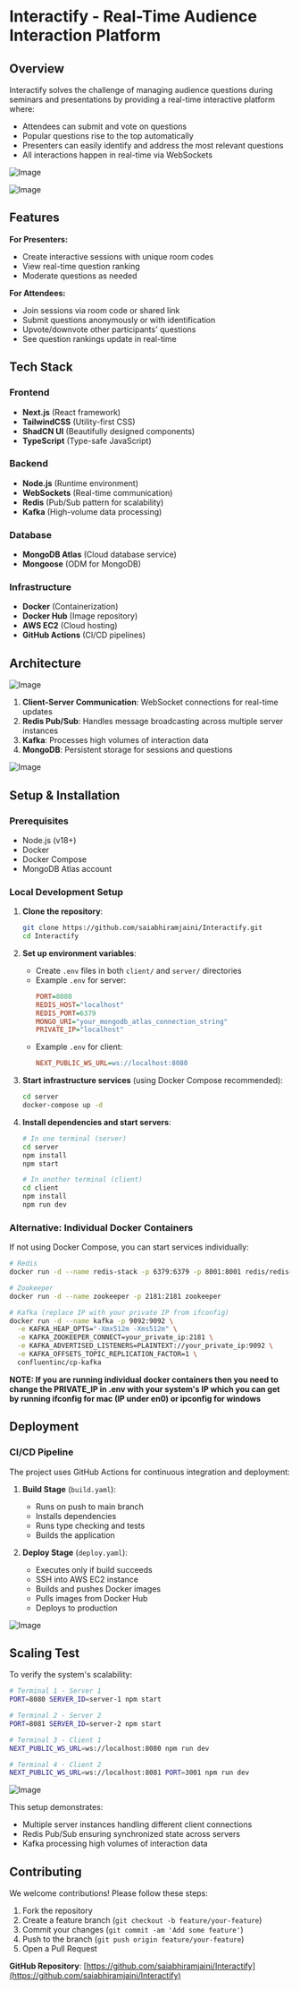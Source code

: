 # Interactify - Real-Time Audience Interaction Platform



## Overview

Interactify solves the challenge of managing audience questions during seminars and presentations by providing a real-time interactive platform where:
- Attendees can submit and vote on questions
- Popular questions rise to the top automatically
- Presenters can easily identify and address the most relevant questions
- All interactions happen in real-time via WebSockets

![Image](https://github.com/user-attachments/assets/29444adb-b775-4e94-85c0-4723f4f5256c)

![Image](https://github.com/user-attachments/assets/72ad788d-944a-4218-bd85-92a2ba9e2938)

## Features

**For Presenters:**
- Create interactive sessions with unique room codes
- View real-time question ranking
- Moderate questions as needed

**For Attendees:**
- Join sessions via room code or shared link
- Submit questions anonymously or with identification
- Upvote/downvote other participants' questions
- See question rankings update in real-time

## Tech Stack

### Frontend
- **Next.js** (React framework)
- **TailwindCSS** (Utility-first CSS)
- **ShadCN UI** (Beautifully designed components)
- **TypeScript** (Type-safe JavaScript)

### Backend
- **Node.js** (Runtime environment)
- **WebSockets** (Real-time communication)
- **Redis** (Pub/Sub pattern for scalability)
- **Kafka** (High-volume data processing)

### Database
- **MongoDB Atlas** (Cloud database service)
- **Mongoose** (ODM for MongoDB)

### Infrastructure
- **Docker** (Containerization)
- **Docker Hub** (Image repository)
- **AWS EC2** (Cloud hosting)
- **GitHub Actions** (CI/CD pipelines)

## Architecture

![Image](https://github.com/user-attachments/assets/0d9a7a63-4dd8-4245-8136-06e0b011a96a)


1. **Client-Server Communication**: WebSocket connections for real-time updates
2. **Redis Pub/Sub**: Handles message broadcasting across multiple server instances
3. **Kafka**: Processes high volumes of interaction data
4. **MongoDB**: Persistent storage for sessions and questions

![Image](https://github.com/user-attachments/assets/2a6d5681-cae3-48db-93a3-aea68e6be29f)


## Setup & Installation

### Prerequisites
- Node.js (v18+)
- Docker
- Docker Compose
- MongoDB Atlas account

### Local Development Setup

1. **Clone the repository**:
   ```bash
   git clone https://github.com/saiabhiramjaini/Interactify.git
   cd Interactify
   ```

2. **Set up environment variables**:
   - Create `.env` files in both `client/` and `server/` directories
   - Example `.env` for server:
     ```ini
     PORT=8080
     REDIS_HOST="localhost"
     REDIS_PORT=6379
     MONGO_URI="your_mongodb_atlas_connection_string"
     PRIVATE_IP="localhost"
     ```
   - Example `.env` for client:
     ```ini
     NEXT_PUBLIC_WS_URL=ws://localhost:8080
     ```

3. **Start infrastructure services** (using Docker Compose recommended):
   ```bash
   cd server
   docker-compose up -d
   ```

4. **Install dependencies and start servers**:
   ```bash
   # In one terminal (server)
   cd server
   npm install
   npm start

   # In another terminal (client)
   cd client
   npm install
   npm run dev
   ```

### Alternative: Individual Docker Containers
If not using Docker Compose, you can start services individually:
```bash
# Redis
docker run -d --name redis-stack -p 6379:6379 -p 8001:8001 redis/redis-stack:latest

# Zookeeper
docker run -d --name zookeeper -p 2181:2181 zookeeper

# Kafka (replace IP with your private IP from ifconfig)
docker run -d --name kafka -p 9092:9092 \
  -e KAFKA_HEAP_OPTS="-Xmx512m -Xms512m" \
  -e KAFKA_ZOOKEEPER_CONNECT=your_private_ip:2181 \
  -e KAFKA_ADVERTISED_LISTENERS=PLAINTEXT://your_private_ip:9092 \
  -e KAFKA_OFFSETS_TOPIC_REPLICATION_FACTOR=1 \
  confluentinc/cp-kafka
```
**NOTE: If you are running individual docker containers then you need to change the PRIVATE_IP in .env with your system's IP which you can get by running ifconfig for mac (IP under en0) or ipconfig for windows**

## Deployment

### CI/CD Pipeline
The project uses GitHub Actions for continuous integration and deployment:
1. **Build Stage** (`build.yaml`):
   - Runs on push to main branch
   - Installs dependencies
   - Runs type checking and tests
   - Builds the application

2. **Deploy Stage** (`deploy.yaml`):
   - Executes only if build succeeds
   - SSH into AWS EC2 instance
   - Builds and pushes Docker images
   - Pulls images from Docker Hub
   - Deploys to production

![Image](https://github.com/user-attachments/assets/15969064-a942-4a55-b123-381616105984)


## Scaling Test

To verify the system's scalability:
```bash
# Terminal 1 - Server 1
PORT=8080 SERVER_ID=server-1 npm start

# Terminal 2 - Server 2
PORT=8081 SERVER_ID=server-2 npm start

# Terminal 3 - Client 1
NEXT_PUBLIC_WS_URL=ws://localhost:8080 npm run dev

# Terminal 4 - Client 2
NEXT_PUBLIC_WS_URL=ws://localhost:8081 PORT=3001 npm run dev
```

![Image](https://github.com/user-attachments/assets/dc3ae248-0ac2-425f-a010-2e4a07583c32)

This setup demonstrates:
- Multiple server instances handling different client connections
- Redis Pub/Sub ensuring synchronized state across servers
- Kafka processing high volumes of interaction data

## Contributing

We welcome contributions! Please follow these steps:
1. Fork the repository
2. Create a feature branch (`git checkout -b feature/your-feature`)
3. Commit your changes (`git commit -am 'Add some feature'`)
4. Push to the branch (`git push origin feature/your-feature`)
5. Open a Pull Request



**GitHub Repository**: [https://github.com/saiabhiramjaini/Interactify](https://github.com/saiabhiramjaini/Interactify)
